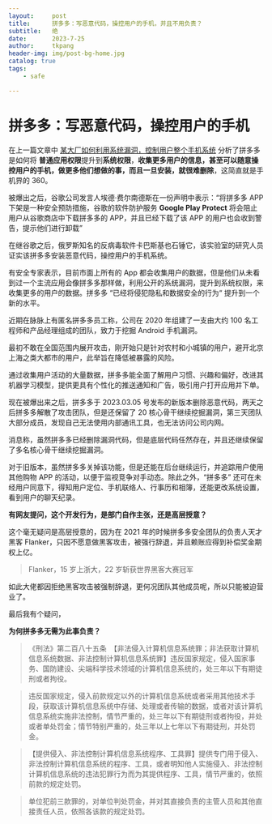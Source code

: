 ```yaml
---
layout:     post
title:      拼多多：写恶意代码，操控用户的手机，并且不用负责？
subtitle:   绝
date:       2023-7-25
author:     tkpang
header-img: img/post-bg-home.jpg
catalog: true
tags:
    - safe

---
```




# 拼多多：写恶意代码，操控用户的手机



在上一篇文章中 [某大厂如何利用系统漏洞，控制用户整个手机系统](https://mp.weixin.qq.com/s/YuUCehxypPcejimSTAj_Ag) 分析了拼多多是如何将 **普通应用权限**提升到**系统权限**，**收集更多用户的信息，甚至可以随意操控用户的手机，做更多他们想做的事，而且一旦安装，就很难删除**，这简直就是手机界的 360。

被爆出之后，谷歌公司发言人埃德·费尔南德斯在一份声明中表示：“将拼多多 APP 下架是一种安全预防措施，谷歌的软件防护服务 **Google Play Protect** 将会阻止用户从谷歌商店中下载拼多多的 APP，并且已经下载了该 APP 的用户也会收到警告，提示他们进行卸载”

在继谷歌之后，俄罗斯知名的反病毒软件卡巴斯基也石锤它，该实验室的研究人员证实该拼多多安装恶意代码，操控用户的手机系统。

有安全专家表示，目前市面上所有的 App 都会收集用户的数据，但是他们从未看到过一个主流应用会像拼多多那样做，利用公开的系统漏洞，提升到系统权限，来收集更多的用户的数据。拼多多 “已经将侵犯隐私和数据安全的行为“ 提升到一个新的水平。

近期在脉脉上有匿名拼多多员工称，公司在 2020 年组建了一支由大约 100 名工程师和产品经理组成的团队，致力于挖掘 Android 手机漏洞。

最初不敢在全国范围内展开攻击，刚开始只是针对农村和小城镇的用户，避开北京上海之类大都市的用户，此举旨在降低被暴露的风险。

通过收集用户活动的大量数据，拼多多能全面了解用户习惯、兴趣和偏好，改进其机器学习模型，提供更具有个性化的推送通知和广告，吸引用户打开应用并下单。

现在被爆出来之后，拼多多于 2023.03.05 号发布的新版本删除恶意代码，两天之后拼多多解散了攻击团队，但是还保留了 20 核心骨干继续挖掘漏洞，第三天团队大部分成员，发现自己无法使用内部通讯工具，也无法访问公司内网。

消息称，虽然拼多多已经删除漏洞代码，但是底层代码任然存在，并且还继续保留了多名核心骨干继续挖掘漏洞。

对于旧版本，虽然拼多多关掉该功能，但是还能在后台继续运行，并追踪用户使用其他购物 APP 的活动，以便于监视竞争对手动态。除此之外，“拼多多” 还可在未经用户同意下，得知用户定位、手机联络人、行事历和相簿，还能更改系统设置，看到用户的聊天纪录。

**有网友提问，这个开发行为，是部门自作主张，还是高层授意？**

这个毫无疑问是高层授意的，因为在 2021 年的时候拼多多安全团队的负责人天才黑客 Flanker，只因不愿意做黑客攻击，被强行辞退，并且赖账应得到补偿奖金期权上亿。

> Flanker，15 岁上浙大，22 岁斩获世界黑客大赛冠军

如此大佬都因拒绝黑客攻击被强制辞退，更何况团队其他成员呢，所以只能被迫营业了。



最后我有个疑问，

**为何拼多多无需为此事负责？**

>《刑法》第二百八十五条　【非法侵入计算机信息系统罪；非法获取计算机信息系统数据、非法控制计算机信息系统罪】违反国家规定，侵入国家事务、国防建设、尖端科学技术领域的计算机信息系统的，处三年以下有期徒刑或者拘役。

>   违反国家规定，侵入前款规定以外的计算机信息系统或者采用其他技术手段，获取该计算机信息系统中存储、处理或者传输的数据，或者对该计算机信息系统实施非法控制，情节严重的，处三年以下有期徒刑或者拘役，并处或者单处罚金；情节特别严重的，处三年以上七年以下有期徒刑，并处罚金。

>   【提供侵入、非法控制计算机信息系统程序、工具罪】提供专门用于侵入、非法控制计算机信息系统的程序、工具，或者明知他人实施侵入、非法控制计算机信息系统的违法犯罪行为而为其提供程序、工具，情节严重的，依照前款的规定处罚。

>    单位犯前三款罪的，对单位判处罚金，并对其直接负责的主管人员和其他直接责任人员，依照各该款的规定处罚。